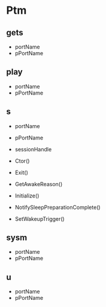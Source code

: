 # Ptm

## gets
- portName
- pPortName

## play
- portName
- pPortName

## s
- portName
- pPortName
- sessionHandle

- Ctor()
- Exit()
- GetAwakeReason()
- Initialize()
- NotifySleepPreparationComplete()
- SetWakeupTrigger()

## sysm
- portName
- pPortName

## u
- portName
- pPortName